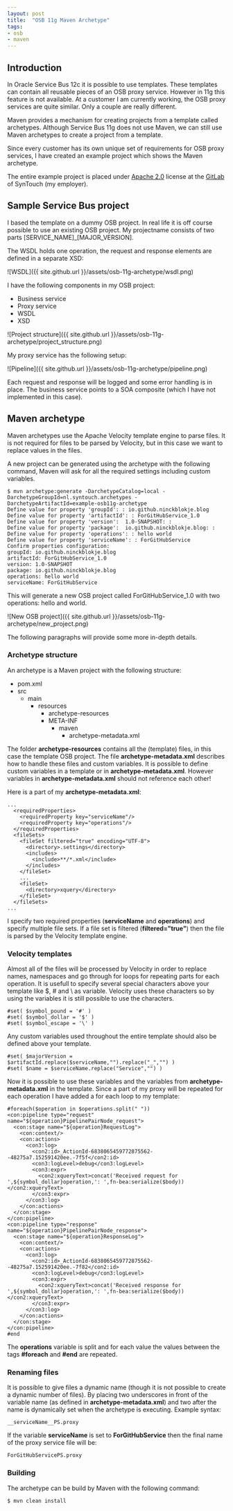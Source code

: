 ```yaml
---
layout: post
title:  "OSB 11g Maven Archetype"
tags:
- osb
- maven
---
```


## Introduction
In Oracle Service Bus 12c it is possible to use templates. These templates can contain all reusable pieces of an OSB proxy service. However in 11g this feature is not available. At a customer I am currently working, the OSB proxy services are quite similar. Only a couple are really different.

Maven provides a mechanism for creating projects from a template called archetypes. Although Service Bus 11g does not use Maven, we can still use Maven archetypes to create a project from a template.

Since every customer has its own unique set of requirements for OSB proxy services, I have created an example project which shows the Maven archetype.

The entire example project is placed under [Apache 2.0](https://gitlab.com/syntouch/example-osb11g-archetype/blob/master/LICENSE) license at the [GitLab](https://gitlab.com/syntouch/example-osb11g-archetype) of SynTouch (my employer).

## Sample Service Bus project
I based the template on a dummy OSB project. In real life it is off course possible to use an existing OSB project. My projectname consists of two parts [SERVICE_NAME]_[MAJOR_VERSION].

The WSDL holds one operation, the request and response elements are defined in a separate XSD:

![WSDL]({{ site.github.url }}/assets/osb-11g-archetype/wsdl.png)

I have the following components in my OSB project:

- Business service
- Proxy service
- WSDL
- XSD

![Project structure]({{ site.github.url }}/assets/osb-11g-archetype/project_structure.png)

My proxy service has the following setup:

![Pipeline]({{ site.github.url }}/assets/osb-11g-archetype/pipeline.png)

Each request and response will be logged and some error handling is in place. The business service points to a SOA composite (which I have not implemented in this case).

## Maven archetype
Maven archetypes use the Apache Velocity template engine to parse files. It is not required for files to be parsed by Velocity, but in this case we want to replace values in the files.

A new project can be generated using the archetype with the following command, Maven will ask for all the required settings including custom variables.

    $ mvn archetype:generate -DarchetypeCatalog=local -DarchetypeGroupId=nl.syntouch.archetypes -DarchetypeArtifactId=example-osb11g-archetype
    Define value for property 'groupId': : io.github.ninckblokje.blog
    Define value for property 'artifactId': : ForGitHubService_1.0
    Define value for property 'version':  1.0-SNAPSHOT: :
    Define value for property 'package':  io.github.ninckblokje.blog: :
    Define value for property 'operations': : hello world
    Define value for property 'serviceName': : ForGitHubService
    Confirm properties configuration:
    groupId: io.github.ninckblokje.blog
    artifactId: ForGitHubService_1.0
    version: 1.0-SNAPSHOT
    package: io.github.ninckblokje.blog
    operations: hello world
    serviceName: ForGitHubService

This will generate a new OSB project called ForGitHubService_1.0 with two operations: hello and world.

![New OSB project]({{ site.github.url }}/assets/osb-11g-archetype/new_project.png)

The following paragraphs will provide some more in-depth details.

### Archetype structure
An archetype is a Maven project with the following structure:

- pom.xml
- src
  - main
    - resources
      - archetype-resources
      - META-INF
        - maven
          - archetype-metadata.xml

The folder **archetype-resources** contains all the (template) files, in this case the template OSB project. The file **archetype-metadata.xml** describes how to handle these files and custom variables. It is possible to define custom variables in a template or in **archetype-metadata.xml**. However variables in **archetype-metadata.xml** should not reference each other!

Here is a part of my **archetype-metadata.xml**:

    ...
      <requiredProperties>
        <requiredProperty key="serviceName"/>
        <requiredProperty key="operations"/>
      </requiredProperties>
      <fileSets>
        <fileSet filtered="true" encoding="UTF-8">
          <directory>.settings</directory>
          <includes>
            <include>**/*.xml</include>
          </includes>
        </fileSet>
        ...
        <fileSet>
          <directory>xquery</directory>
        </fileSet>
      </fileSets>
    ...

I specify two required properties (**serviceName** and **operations**) and specify multiple file sets. If a file set is filtered (**filtered="true"**) then the file is parsed by the Velocity template engine.

### Velocity templates
Almost all of the files will be processed by Velocity in order to replace names, namespaces and go through for loops for repeating parts for each operation. It is usefull to specify several special characters above your template like $, # and \\ as variable. Velocity uses these characters so by using the variables it is still possible to use the characters.

    #set( $symbol_pound = '#' )
    #set( $symbol_dollar = '$' )
    #set( $symbol_escape = '\' )

Any custom variables used throughout the entire template should also be defined above your template.

    #set( $majorVersion = $artifactId.replace($serviceName,"").replace("_","") )
    #set( $name = $serviceName.replace("Service","") )

Now it is possible to use these variables and the variables from **archetype-metadata.xml** in the template. Since a part of my proxy will be repeated for each operation I have added a for each loop to my template:

    #foreach($operation in $operations.split(" "))
    <con:pipeline type="request" name="${operation}PipelinePairNode_request">
      <con:stage name="${operation}RequestLog">
        <con:context/>
        <con:actions>
          <con3:log>
            <con2:id>_ActionId-6838065459772875562--48275a7.152591420ee.-7f5f</con2:id>
            <con3:logLevel>debug</con3:logLevel>
            <con3:expr>
              <con2:xqueryText>concat('Received request for ',${symbol_dollar}operation,': ',fn-bea:serialize($body))</con2:xqueryText>
            </con3:expr>
          </con3:log>
        </con:actions>
      </con:stage>
    </con:pipeline>
    <con:pipeline type="response" name="${operation}PipelinePairNode_response">
      <con:stage name="${operation}ResponseLog">
        <con:context/>
        <con:actions>
          <con3:log>
            <con2:id>_ActionId-6838065459772875562--48275a7.152591420ee.-7f82</con2:id>
            <con3:logLevel>debug</con3:logLevel>
            <con3:expr>
              <con2:xqueryText>concat('Received response for ',${symbol_dollar}operation,': ',fn-bea:serialize($body))</con2:xqueryText>
            </con3:expr>
          </con3:log>
        </con:actions>
      </con:stage>
    </con:pipeline>
    #end

The **operations** variable is split and for each value the values between the tags **#foreach** and **#end** are repeated.

### Renaming files
It is possible to give files a dynamic name (though it is not possible to create a dynamic number of files). By placing two underscores in front of the variable name (as defined in **archetype-metadata.xml**) and two after the name is dynamically set when the archetype is executing. Example syntax:

    __serviceName__PS.proxy

If the variable **serviceName** is set to **ForGitHubService** then the final name of the proxy service file will be:

    ForGitHubServicePS.proxy

### Building
The archetype can be build by Maven with the following command:

    $ mvn clean install
